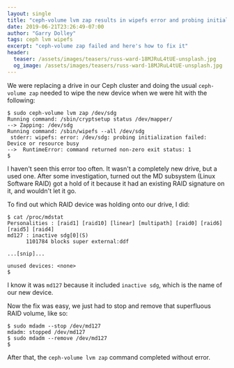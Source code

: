 ```yaml
---
layout: single
title: "ceph-volume lvm zap results in wipefs error and probing initialization failed: Device or resource busy"
date: 2019-06-21T23:26:49-07:00
author: "Garry Dolley"
tags: ceph lvm wipefs
excerpt: "ceph-volume zap failed and here's how to fix it"
header:
  teaser: /assets/images/teasers/russ-ward-18MJRuL4tUE-unsplash.jpg
  og_image: /assets/images/teasers/russ-ward-18MJRuL4tUE-unsplash.jpg
---
```


We were replacing a drive in our Ceph cluster and doing the usual
``ceph-volume zap`` needed to wipe the new device when we were hit with
the following:

```
$ sudo ceph-volume lvm zap /dev/sdg
Running command: /sbin/cryptsetup status /dev/mapper/
--> Zapping: /dev/sdg
Running command: /sbin/wipefs --all /dev/sdg
 stderr: wipefs: error: /dev/sdg: probing initialization failed: Device or resource busy
-->  RuntimeError: command returned non-zero exit status: 1
$
```

I haven't seen this error too often.  It wasn't a completely new drive,
but a used one.  After some investigation, turned out the MD subsystem
(Linux Software RAID) got a hold of it because it had an existing RAID
signature on it, and wouldn't let it go.

To find out which RAID device was holding onto our drive, I did:

```
$ cat /proc/mdstat
Personalities : [raid1] [raid10] [linear] [multipath] [raid0] [raid6] [raid5] [raid4] 
md127 : inactive sdg[0](S)
      1101784 blocks super external:ddf

...[snip]...

unused devices: <none>
$
```

I know it was ``md127`` because it included ``inactive sdg``, which is
the name of our new device.

Now the fix was easy, we just had to stop and remove that superfluous
RAID volume, like so:

```
$ sudo mdadm --stop /dev/md127
mdadm: stopped /dev/md127
$ sudo mdadm --remove /dev/md127
$
```

After that, the ``ceph-volume lvm zap`` command completed without error.
